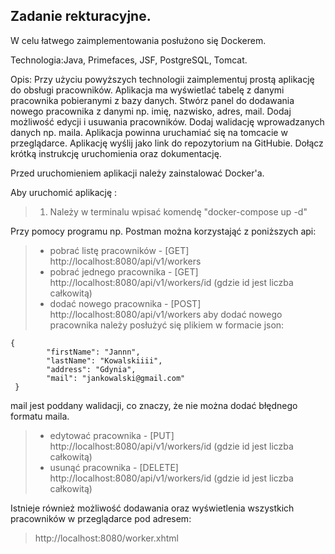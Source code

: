 ## Zadanie rekturacyjne.

W celu łatwego zaimplementowania posłużono się Dockerem.

Technologia:Java, Primefaces, JSF, PostgreSQL, Tomcat.


Opis: Przy użyciu powyższych technologii zaimplementuj prostą aplikację do obsługi pracowników. Aplikacja ma wyświetlać tabelę z danymi pracownika pobieranymi z bazy danych. Stwórz panel do dodawania nowego pracownika z danymi np. imię, nazwisko, adres, mail. Dodaj możliwość edycji i usuwania pracowników. Dodaj walidację wprowadzanych danych np. maila. Aplikacja powinna uruchamiać się na tomcacie w przeglądarce. Aplikację wyślij jako link do repozytorium na GitHubie. Dołącz krótką instrukcję uruchomienia oraz dokumentację.

Przed uruchomieniem aplikacji należy zainstalować Docker'a. 

Aby uruchomić aplikację :
> 1. Należy w terminalu wpisać komendę "docker-compose up -d" 

Przy pomocy programu np. Postman można korzystająć z poniższych api:
> * pobrać listę pracowników - [GET] http://localhost:8080/api/v1/workers
> * pobrać jednego pracownika - [GET] http://localhost:8080/api/v1/workers/id   (gdzie id jest liczba całkowitą)
> * dodać nowego pracownika - [POST] http://localhost:8080/api/v1/workers
aby dodać nowego pracownika należy posłużyć się plikiem w formacie json:
```
{
        "firstName": "Jannn",
        "lastName": "Kowalskiiii",
        "address": "Gdynia",
        "mail": "jankowalski@gmail.com"
 }
 ```

 mail jest poddany walidacji, co znaczy, że nie można dodać błędnego formatu maila.
> * edytować pracownika - [PUT] http://localhost:8080/api/v1/workers/id   (gdzie id jest liczba całkowitą)
> * usunąć pracownika - [DELETE] http://localhost:8080/api/v1/workers/id  (gdzie id jest liczba całkowitą)


Istnieje również możliwość dodawania oraz wyświetlenia wszystkich pracowników w przeglądarce pod adresem:
> http://localhost:8080/worker.xhtml


